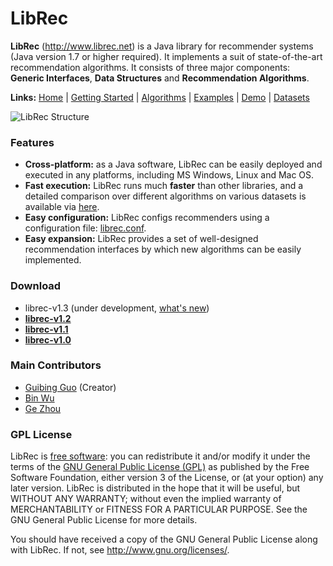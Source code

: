 LibRec
======

**LibRec** (http://www.librec.net) is a Java library for recommender systems (Java version 1.7 or higher required). It implements a suit of state-of-the-art recommendation algorithms. It consists of three major components: **Generic Interfaces**, **Data Structures** and **Recommendation Algorithms**. 

**Links:** [Home](http://www.librec.net) | [Getting Started](http://www.librec.net/tutorial.html) | [Algorithms](http://www.librec.net/tutorial.html#algos) | [Examples](http://librec.net/example.html) | [Demo](https://www.librec.net/demo.html) | [Datasets](http://www.librec.net/datasets.html)  

![LibRec Structure](http://www.librec.net/images/librec.png)

### Features

* **Cross-platform:** as a Java software, LibRec can be easily deployed and executed in any platforms, including MS Windows, Linux and Mac OS.
* **Fast execution:** LibRec runs much **faster** than other libraries, and a detailed comparison over different algorithms on various datasets is available via [here](http://www.librec.net/example.html).
* **Easy configuration:** LibRec configs recommenders using a configuration file: [librec.conf](http://www.librec.net/tutorial.html#config). 
* **Easy expansion:** LibRec provides a set of well-designed recommendation interfaces by which new algorithms can be easily implemented.

### Download
* librec-v1.3 (under development, [what's new](CHANGES.md))
* **[librec-v1.2](http://www.librec.net/release/librec-v1.2.zip)**
* **[librec-v1.1](http://www.librec.net/release/librec-v1.1.zip)**
* **[librec-v1.0](http://www.librec.net/release/librec-v1.0.zip)**

### Main Contributors

* [Guibing Guo](http://www.luckymoon.me/) (Creator)
* [Bin Wu](https://github.com/wubin7019088)
* [Ge Zhou](https://github.com/466152112)

### GPL License

LibRec is [free software](http://www.gnu.org/philosophy/free-sw.html): you can redistribute it and/or modify it under the terms of the [GNU General Public License (GPL)](http://www.gnu.org/licenses/gpl.html) as published by the Free Software Foundation, either version 3 of the License, or (at your option) any later version. LibRec is distributed in the hope that it will be useful, but WITHOUT ANY WARRANTY; without even the implied warranty of MERCHANTABILITY or FITNESS FOR A PARTICULAR PURPOSE. See the GNU General Public License for more details. 

You should have received a copy of the GNU General Public License along with LibRec. If not, see http://www.gnu.org/licenses/.
